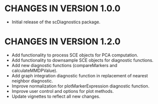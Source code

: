 # CHANGES IN VERSION 1.0.0
* Initial release of the scDiagnostics package.

# CHANGES IN VERSION 1.2.0
* Add functionality to process SCE objects for PCA computation.
* Add functionality to downsample SCE objects for diagnostic functions.
* Add new diagnostic functions (compareMarkers and calculateMMDPValue).
* Add graph integration diagnostic function in replacement of nearest neighbor diagnostic.
* Improve normalization for plotMarkerExpression diagnostic function.
* Improve user control and options for plot methods.
* Update vignettes to reflect all new changes.
